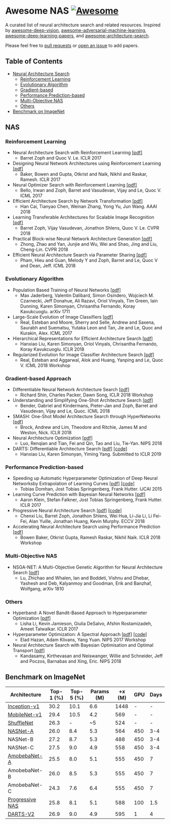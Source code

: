# Awesome NAS [![Awesome](https://awesome.re/badge.svg)](https://awesome.re)

A curated list of neural architecture search and related resources. Inspired by [awesome-deep-vision](https://github.com/kjw0612/awesome-deep-vision), [awesome-adversarial-machine-learning](https://github.com/yenchenlin/awesome-adversarial-machine-learning), [awesome-deep-learning-papers](https://github.com/terryum/awesome-deep-learning-papers), and [awesome-architecture-search](https://github.com/markdtw/awesome-architecture-search).

Please feel free to [pull requests](https://github.com/D-X-Y/awesome-NAS/pulls) or [open an issue](https://github.com/D-X-Y/awesome-NAS/issues) to add papers.

## Table of Contents

- [Neural Architecture Search](#NAS)
  - [Reinforcement Learning](#reinforcement-learning)
  - [Evolutionary Algorithm](#evolutionary-algorithm)
  - [Gradient-based](#gradient-based-approach)
  - [Performance Prediction-based](#performance-prediction-based)
  - [Multi-Objective NAS](#multi-objective-nas)
  - [Others](#others)
- [Benchmark on ImageNet](#benchmark-on-imagenet)


## NAS

### Reinforcement Learning
- Neural Architecture Search with Reinforcement Learning [[pdf]](https://arxiv.org/abs/1611.01578)
  - Barret Zoph and Quoc V. Le. ICLR 2017
- Designing Neural Network Architectures using Reinforcement Learning [[pdf]](https://openreview.net/pdf?id=S1c2cvqee)
  - Baker, Bowen and Gupta, Otkrist and Naik, Nikhil and Raskar, Ramesh. ICLR 2017
- Neural Optimizer Search with Reinforcement Learning [[pdf]](http://proceedings.mlr.press/v70/bello17a/bello17a.pdf)
  - Bello, Irwan and Zoph, Barret and Vasudevan, Vijay and Le, Quoc V. ICML 2017
- Efficient Architecture Search by Network Transformation [[pdf]](https://arxiv.org/pdf/1707.04873.pdf)
  - Han Cai, Tianyao Chen, Weinan Zhang, Yong Yu, Jun Wang. AAAI 2018
- Learning Transferable Architectures for Scalable Image Recognition [[pdf]](http://openaccess.thecvf.com/content_cvpr_2018/papers/Zoph_Learning_Transferable_Architectures_CVPR_2018_paper.pdf)
  - Barret Zoph, Vijay Vasudevan, Jonathon Shlens, Quoc V. Le. CVPR 2018
- Practical Block-wise Neural Network Architecture Generation [[pdf]](http://openaccess.thecvf.com/content_cvpr_2018/papers/Zhong_Practical_Block-Wise_Neural_CVPR_2018_paper.pdf)
  - Zhong, Zhao and Yan, Junjie and Wu, Wei and Shao, Jing and Liu, Cheng-Lin. CVPR 2018
- Efficient Neural Architecture Search via Parameter Sharing [[pdf]](http://proceedings.mlr.press/v80/pham18a.html)
  - Pham, Hieu and Guan, Melody Y and Zoph, Barret and Le, Quoc V and Dean, Jeff. ICML 2018


### Evolutionary Algorithm
- Population Based Training of Neural Networks [[pdf]](https://arxiv.org/abs/1711.09846)
  - Max Jaderberg, Valentin Dalibard, Simon Osindero, Wojciech M. Czarnecki, Jeff Donahue, Ali Razavi, Oriol Vinyals, Tim Green, Iain Dunning, Karen Simonyan, Chrisantha Fernando, Koray Kavukcuoglu. arXiv 1711
- Large-Scale Evolution of Image Classifiers [[pdf]](https://arxiv.org/pdf/1703.01041.pdf)
  - Real, Esteban and Moore, Sherry and Selle, Andrew and Saxena, Saurabh and Suematsu, Yutaka Leon and Tan, Jie and Le, Quoc and Kurakin, Alex. ICML 2017
- Hierarchical Representations for Efficient Architecture Search [[pdf]](https://openreview.net/forum?id=BJQRKzbA-)
  - Hanxiao Liu, Karen Simonyan, Oriol Vinyals, Chrisantha Fernando, Koray Kavukcuoglu. ICLR 2018
- Regularized Evolution for Image Classifier Architecture Search [[pdf]](https://arxiv.org/pdf/1802.01548.pdf)
  - Real, Esteban and Aggarwal, Alok and Huang, Yanping and Le, Quoc V. ICML 2018 Workshop



### Gradient-based Approach
- Differentiable Neural Network Architecture Search [[pdf]](https://openreview.net/pdf?id=BJ-MRKkwG)
  - Richard Shin, Charles Packer, Dawn Song, ICLR 2018 Workshop
- Understanding and Simplifying One-Shot Architecture Search [[pdf]](http://proceedings.mlr.press/v80/bender18a/bender18a.pdf)
  - Bender, Gabriel and Kindermans, Pieter-Jan and Zoph, Barret and Vasudevan, Vijay and Le, Quoc. ICML 2018
- SMASH: One-Shot Model Architecture Search through HyperNetworks [[pdf]](https://arxiv.org/pdf/1708.05344.pdf)
  - Brock, Andrew and Lim, Theodore and Ritchie, James M and Weston, Nick. ICLR 2018
- Neural Architecture Optimization [[pdf]](https://arxiv.org/pdf/1808.07233.pdf)
  - Luo, Renqian and Tian, Fei and Qin, Tao and Liu, Tie-Yan. NIPS 2018
- DARTS: Differentiable Architecture Search [[pdf]](https://arxiv.org/abs/1806.09055) [[code]](https://github.com/quark0/darts)
  - Hanxiao Liu, Karen Simonyan, Yiming Yang. Submitted to ICLR 2019


### Performance Prediction-based
- Speeding up Automatic Hyperparameter Optimization of Deep Neural Networksby Extrapolation of Learning Curves [[pdf]](http://ml.informatik.uni-freiburg.de/papers/15-IJCAI-Extrapolation_of_Learning_Curves.pdf) [[code]](https://github.com/automl/pylearningcurvepredictor)
  - Tobias Domhan, Jost Tobias Springenberg, Frank Hutter. IJCAI 2015
- Learning Curve Prediction with Bayesian Neural Networks [[pdf]](http://ml.informatik.uni-freiburg.de/papers/17-ICLR-LCNet.pdf)
  - Aaron Klein, Stefan Falkner, Jost Tobias Springenberg, Frank Hutter. ICLR 2017
- Progressive Neural Architecture Search [[pdf]](http://openaccess.thecvf.com/content_ECCV_2018/papers/Chenxi_Liu_Progressive_Neural_Architecture_ECCV_2018_paper.pdf) [[code]](https://github.com/chenxi116/PNASNet)
  - Chenxi Liu, Barret Zoph, Jonathon Shlens, Wei Hua, Li-Jia Li, Li Fei-Fei, Alan Yuille, Jonathan Huang, Kevin Murphy. ECCV 2018
- Accelerating Neural Architecture Search using Performance Prediction [[pdf]](https://arxiv.org/abs/1705.10823)
  - Bowen Baker, Otkrist Gupta, Ramesh Raskar, Nikhil Naik. ICLR 2018 Workshop

### Multi-Objective NAS
- NSGA-NET: A Multi-Objective Genetic Algorithm for Neural Architecture Search [[pdf]](https://arxiv.org/pdf/1810.03522.pdf)
  - Lu, Zhichao and Whalen, Ian and Boddeti, Vishnu and Dhebar, Yashesh and Deb, Kalyanmoy and Goodman, Erik and Banzhaf, Wolfgang, arXiv 1810


### Others
- Hyperband: A Novel Bandit-Based Approach to Hyperparameter Optimization [[pdf]](https://arxiv.org/abs/1603.06560)
  - Lisha Li, Kevin Jamieson, Giulia DeSalvo, Afshin Rostamizadeh, Ameet Talwalkar. ICLR 2017
- Hyperparameter Optimization: A Spectral Approach [[pdf]](https://arxiv.org/abs/1706.00764) [[code]](https://github.com/callowbird/Harmonica)
  - Elad Hazan, Adam Klivans, Yang Yuan. NIPS 2017 Workshop
- Neural Architecture Search with Bayesian Optimisation and Optimal Transport [[pdf]](https://arxiv.org/pdf/1802.07191.pdf)
  - Kandasamy, Kirthevasan and Neiswanger, Willie and Schneider, Jeff and Poczos, Barnabas and Xing, Eric. NIPS 2018




## Benchmark on ImageNet


| Architecture       | Top-1 (%) | Top-5 (%) | Params (M) | +x (M) | GPU | Days |
| ------------------ | --------- | --------- | ---------- | ------ | -   | -    |
| [Inception-v1](https://arxiv.org/pdf/1409.4842.pdf)       | 30.2      | 10.1      | 6.6        | 1448   | -   | -    |
| [MobileNet-v1](https://arxiv.org/abs/1704.04861)       | 29.4      | 10.5      | 4.2        | 569    | -   | -    |
| [ShuffleNet](http://openaccess.thecvf.com/content_cvpr_2018/CameraReady/0642.pdf)         | 26.3      | -         | ~5         | 524    | -   | -    |
| [NASNet-A]((http://openaccess.thecvf.com/content_cvpr_2018/papers/Zoph_Learning_Transferable_Architectures_CVPR_2018_paper.pdf))           | 26.0      | 8.4       | 5.3        | 564    | 450 | 3-4  |
| NASNet-B           | 27.2      | 8.7       | 5.3        | 488    | 450 | 3-4  |
| NASNet-C           | 27.5      | 9.0       | 4.9        | 558    | 450 | 3-4  |
| [AmobebaNet-A](https://arxiv.org/pdf/1802.01548.pdf)       | 25.5      | 8.0       | 5.1        | 555    | 450 |  7   |
| AmobebaNet-B       | 26.0      | 8.5       | 5.3        | 555    | 450 |  7   |
| AmobebaNet-C       | 24.3      | 7.6       | 6.4        | 555    | 450 |  7   |
| [Progressive NAS](http://openaccess.thecvf.com/content_ECCV_2018/papers/Chenxi_Liu_Progressive_Neural_Architecture_ECCV_2018_paper.pdf)    | 25.8      | 8.1       | 5.1        | 588    | 100 | 1.5  |
| [DARTS-V2](https://arxiv.org/abs/1806.09055)           | 26.9      | 9.0       | 4.9        | 595    |  1  |  4   |
